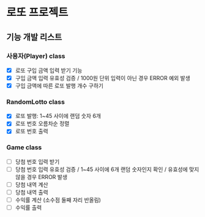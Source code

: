 # 로또 프로젝트

## 기능 개발 리스트

### 사용자(Player) class
- [x] 로또 구입 금액 입력 받기 기능 
- [x] 구입 금액 입력 유효성 검증 / 1000원 단위 입력이 아닌 경우 ERROR 예외 발생
- [x] 구입 금액에 따른 로또 발행 개수 구하기

### RandomLotto class
- [x] 로또 발행: 1~45 사이에 랜덤 숫자 6개
- [x] 로또 번호 오름차순 정렬
- [x] 로또 번호 출력

### Game class
- [ ] 당첨 번호 입력 받기
- [ ] 당첨 번호 입력 유효성 검증 / 1~45 사이에 6개 랜덤 숫자인지 확인 / 유효성에 맞지 않을 경우 ERROR 발생
- [ ] 당첨 내역 계산
- [ ] 당첨 내역 출력
- [ ] 수익률 계산 (소수점 둘째 자리 반올림)
- [ ] 수익률 출력